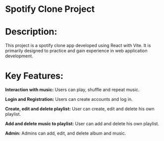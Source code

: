 # Spotify Clone Project

# Description:

This project is a spotify clone app developed using React with Vite. It is primarily designed to practice and gain experience in web application development.


# Key Features:

**Interaction with music:** Users can play, shuffle and repeat music. 

**Login and Registration:** Users can create accounts and log in.

**Create, edit and delete playlist:** User can create, edit and delete his own playlist.

**Add and delete music to playlist:** User can add and delete his own playlist.

**Admin:** Admins can add, edit, and delete album and music.
